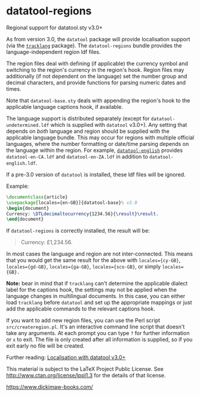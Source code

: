 # datatool-regions
Regional support for datatool.sty v3.0+

As from version 3.0, the `datatool` package will provide
localisation support (via the [`tracklang`](https://ctan.org/pkg/tracklang) package).
The `datatool-regions` bundle provides the language-independent
region ldf files.

The region files deal with defining (if applicable) the currency
symbol and switching to the region's currency in the region's hook.
Region files may additionally (if not dependent on the language) set
the number group and decimal characters, and provide functions for
parsing numeric dates and times.

Note that `datatool-base.sty` deals with appending the region's hook to 
the applicable language captions hook, if available.

The language support is distributed separately (except for
`datatool-undetermined.ldf` which is supplied with `datatool` v3.0+). Any setting that
depends on _both_ language and region should be supplied with the
applicable language bundle. This may occur for regions with multiple
official languages, where the number formatting or date/time parsing
depends on the language within the region. For example, 
[`datatool-english`](https://github.com/nlct/datatool-english)
provides `datatool-en-CA.ldf` and `datatool-en-ZA.ldf` in addition
to `datatool-english.ldf`.

If a pre-3.0 version of `datatool` is installed, these ldf files
will be ignored.

Example:
```latex
\documentclass{article}
\usepackage[locales={en-GB}]{datatool-base}% v3.0
\begin{document}
Currency: \DTLdecimaltocurrency{1234.56}{\result}\result.
\end{document}
```
If `datatool-regions` is correctly installed, the result will be:

 > Currency: £1,234.56.

In most cases the language and region are not inter-connected.
This means that you would get the same result for the above with
`locales={cy-GB}`, `locales={gd-GB}`, `locales={ga-GB}`,
`locales={sco-GB}`, or simply `locales={GB}.`

**Note:** bear in mind that if `tracklang` can't determine the
applicable dialect label for the captions hook, the settings may not
be applied when the language changes in multilingual documents.
In this case, you can either load `tracklang` before `datatool` and
set up the appropriate mappings or just add the applicable commands
to the relevant captions hook.

If you want to add new region files, you can use the Perl script
`src/createregion.pl`. It's an interactive command line script that doesn't take
any arguments. At each prompt you can type `?` for further
information or `x` to exit. The file is only created after all
information is supplied, so if you exit early no file will be
created.

Further reading: [Localisation with datatool v3.0+](https://www.dickimaw-books.com/latex/tracklang/datatool-locale.shtml)

This material is subject to the LaTeX Project Public License.
See http://www.ctan.org/license/lppl1.3 for the details of that license.

https://www.dickimaw-books.com/
